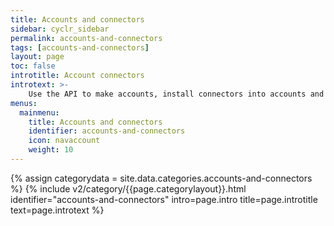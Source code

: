 ```yaml
---
title: Accounts and connectors
sidebar: cyclr_sidebar
permalink: accounts-and-connectors
tags: [accounts-and-connectors]
layout: page
toc: false
introtitle: Account connectors
introtext: >-
    Use the API to make accounts, install connectors into accounts and authenticate the connectors to interact with external applications.
menus:
  mainmenu:
    title: Accounts and connectors
    identifier: accounts-and-connectors
    icon: navaccount
    weight: 10
---
```

{% assign categorydata = site.data.categories.accounts-and-connectors %}
{% include v2/category/{{page.categorylayout}}.html identifier="accounts-and-connectors" intro=page.intro title=page.introtitle text=page.introtext %}
